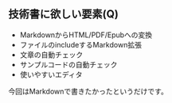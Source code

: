 ## 技術書に欲しい要素(Q)

-   MarkdownからHTML/PDF/Epubへの変換
-   ファイルのincludeするMarkdown拡張
-   文章の自動チェック
-   サンプルコードの自動チェック
-   使いやすいエディタ

今回はMarkdownで書きたかったというだけです。
